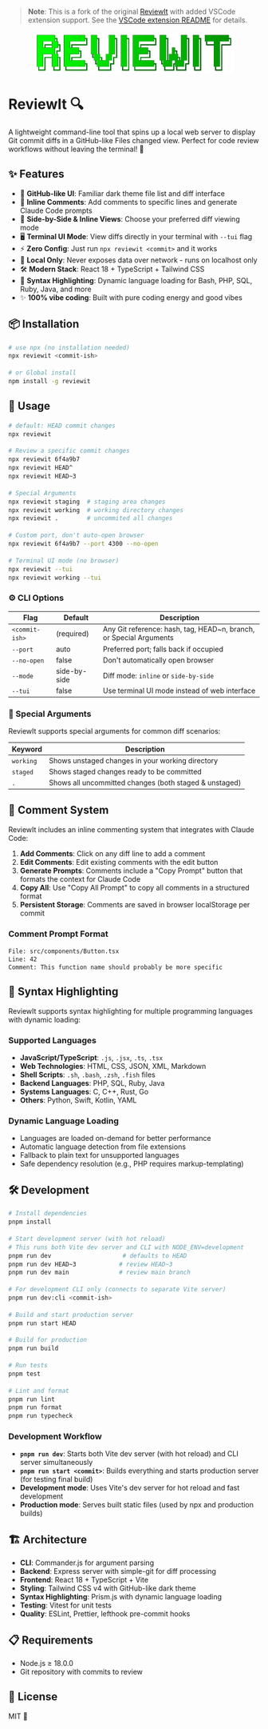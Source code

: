 > **Note**: This is a fork of the original [ReviewIt](https://github.com/yoshiko-pg/reviewit) with added VSCode extension support. See the [VSCode extension README](vscode-extension/README.md) for details.

<div align="center">
  <img src="public/logo.png" alt="ReviewIt" width="400">
</div>

# ReviewIt 🔍

A lightweight command-line tool that spins up a local web server to display Git commit diffs in a GitHub-like Files changed view. Perfect for code review workflows without leaving the terminal! 🚀

## ✨ Features

- 🌙 **GitHub-like UI**: Familiar dark theme file list and diff interface
- 💬 **Inline Comments**: Add comments to specific lines and generate Claude Code prompts
- 🔄 **Side-by-Side & Inline Views**: Choose your preferred diff viewing mode
- 🖥️ **Terminal UI Mode**: View diffs directly in your terminal with `--tui` flag
- ⚡ **Zero Config**: Just run `npx reviewit <commit>` and it works
- 🔐 **Local Only**: Never exposes data over network - runs on localhost only
- 🛠️ **Modern Stack**: React 18 + TypeScript + Tailwind CSS
- 🎨 **Syntax Highlighting**: Dynamic language loading for Bash, PHP, SQL, Ruby, Java, and more
- ✨ **100% vibe coding**: Built with pure coding energy and good vibes

## 📦 Installation

```bash
# use npx (no installation needed)
npx reviewit <commit-ish>

# or Global install
npm install -g reviewit
```

## 🚀 Usage

```bash
# default: HEAD commit changes
npx reviewit

# Review a specific commit changes
npx reviewit 6f4a9b7
npx reviewit HEAD^
npx reviewit HEAD~3

# Special Arguments
npx reviewit staging  # staging area changes
npx reviewit working  # working directory changes
npx reviewit .        # uncommited all changes

# Custom port, don't auto-open browser
npx reviewit 6f4a9b7 --port 4300 --no-open

# Terminal UI mode (no browser)
npx reviewit --tui
npx reviewit working --tui
```

### ⚙️ CLI Options

| Flag           | Default      | Description                                                        |
| -------------- | ------------ | ------------------------------------------------------------------ |
| `<commit-ish>` | (required)   | Any Git reference: hash, tag, HEAD~n, branch, or Special Arguments |
| `--port`       | auto         | Preferred port; falls back if occupied                             |
| `--no-open`    | false        | Don't automatically open browser                                   |
| `--mode`       | side-by-side | Diff mode: `inline` or `side-by-side`                              |
| `--tui`        | false        | Use terminal UI mode instead of web interface                      |

### 🔑 Special Arguments

ReviewIt supports special arguments for common diff scenarios:

| Keyword   | Description                                            |
| --------- | ------------------------------------------------------ |
| `working` | Shows unstaged changes in your working directory       |
| `staged`  | Shows staged changes ready to be committed             |
| `.`       | Shows all uncommitted changes (both staged & unstaged) |

## 💬 Comment System

ReviewIt includes an inline commenting system that integrates with Claude Code:

1. **Add Comments**: Click on any diff line to add a comment
2. **Edit Comments**: Edit existing comments with the edit button
3. **Generate Prompts**: Comments include a "Copy Prompt" button that formats the context for Claude Code
4. **Copy All**: Use "Copy All Prompt" to copy all comments in a structured format
5. **Persistent Storage**: Comments are saved in browser localStorage per commit

### Comment Prompt Format

```
File: src/components/Button.tsx
Line: 42
Comment: This function name should probably be more specific
```

## 🎨 Syntax Highlighting

ReviewIt supports syntax highlighting for multiple programming languages with dynamic loading:

### Supported Languages

- **JavaScript/TypeScript**: `.js`, `.jsx`, `.ts`, `.tsx`
- **Web Technologies**: HTML, CSS, JSON, XML, Markdown
- **Shell Scripts**: `.sh`, `.bash`, `.zsh`, `.fish` files
- **Backend Languages**: PHP, SQL, Ruby, Java
- **Systems Languages**: C, C++, Rust, Go
- **Others**: Python, Swift, Kotlin, YAML

### Dynamic Language Loading

- Languages are loaded on-demand for better performance
- Automatic language detection from file extensions
- Fallback to plain text for unsupported languages
- Safe dependency resolution (e.g., PHP requires markup-templating)

## 🛠️ Development

```bash
# Install dependencies
pnpm install

# Start development server (with hot reload)
# This runs both Vite dev server and CLI with NODE_ENV=development
pnpm run dev                    # defaults to HEAD
pnpm run dev HEAD~3            # review HEAD~3
pnpm run dev main              # review main branch

# For development CLI only (connects to separate Vite server)
pnpm run dev:cli <commit-ish>

# Build and start production server
pnpm run start HEAD

# Build for production
pnpm run build

# Run tests
pnpm test

# Lint and format
pnpm run lint
pnpm run format
pnpm run typecheck
```

### Development Workflow

- **`pnpm run dev`**: Starts both Vite dev server (with hot reload) and CLI server simultaneously
- **`pnpm run start <commit>`**: Builds everything and starts production server (for testing final build)
- **Development mode**: Uses Vite's dev server for hot reload and fast development
- **Production mode**: Serves built static files (used by npx and production builds)

## 🏗️ Architecture

- **CLI**: Commander.js for argument parsing
- **Backend**: Express server with simple-git for diff processing
- **Frontend**: React 18 + TypeScript + Vite
- **Styling**: Tailwind CSS v4 with GitHub-like dark theme
- **Syntax Highlighting**: Prism.js with dynamic language loading
- **Testing**: Vitest for unit tests
- **Quality**: ESLint, Prettier, lefthook pre-commit hooks

## 📋 Requirements

- Node.js ≥ 18.0.0
- Git repository with commits to review

## 📄 License

MIT 📝
